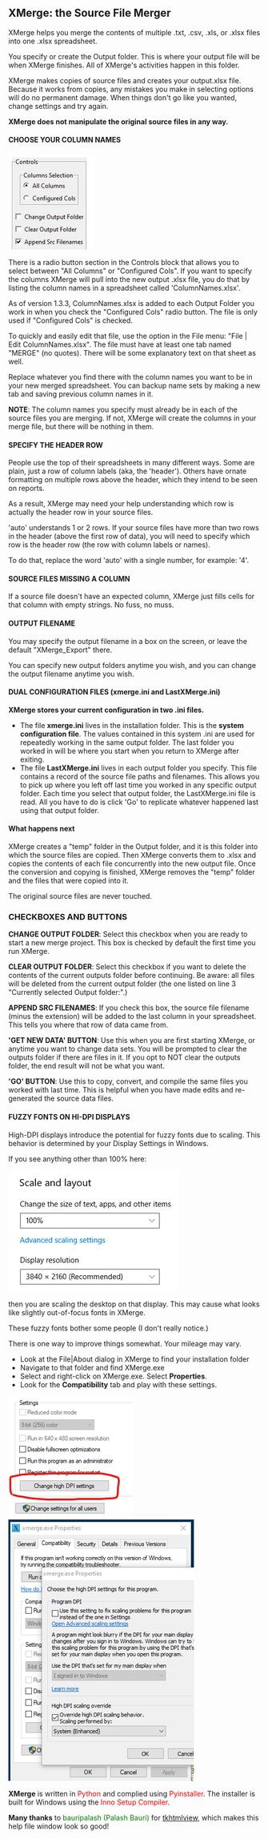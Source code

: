 ## XMerge: the Source File Merger

XMerge helps you merge the contents of multiple .txt, .csv, .xls, or .xlsx files into one .xlsx spreadsheet.

You specify or create the Output folder.  This is where your output file will be when XMerge finishes.  All of XMerge's activities happen in this folder.

XMerge makes copies of source files and creates your output.xlsx file.  Because it works from copies, any mistakes you make in selecting options will do no permanent damage.  When things don't go like you wanted, change settings and try again.

**XMerge does not manipulate the original source files in any way.**

#### CHOOSE YOUR COLUMN NAMES

![The controls section.](.\\img\\controls.png)

There is a radio button section in the Controls block that allows you to select between "All Columns" or "Configured Cols".  If you want to specify the columns XMerge will pull into the new output .xlsx file, you do that by listing the column names in a spreadsheet called 'ColumnNames.xlsx'.

As of version 1.3.3, ColumnNames.xlsx is added to each Output Folder you work in when you check the "Configured Cols" radio button.  The file is only used if "Configured Cols" is checked.

To quickly and easily edit that file, use the option in the File menu: "File | Edit ColumnNames.xlsx".  The  file must have at least one tab named "MERGE" (no quotes).  There will be some explanatory text on that sheet as well.

Replace whatever you find there with the column names you want to be in your new merged spreadsheet.  You can backup name sets by making a new tab and saving previous column names in it.

**NOTE**: The column names you specify must already be in each of the source files you are merging.  If not, XMerge will create the columns in your merge file, but there will be nothing in them.

#### SPECIFY THE HEADER ROW

People use the top of their spreadsheets in many different ways.  Some are plain, just a row of column labels (aka, the 'header'). Others have ornate formatting on multiple rows above the header, which they intend to be seen on reports.

As a result, XMerge may need your help understanding which row is actually the header row in your source files.  

'auto' understands 1 or 2 rows.  If your source files have more than two rows in the header (above the first row of data), you will need to specify which row is the header row (the row with column labels or names).

To do that, replace the word 'auto' with a single number, for example: '4'.

#### SOURCE FILES MISSING A COLUMN

If a source file doesn't have an expected column, XMerge just fills cells for that column with empty strings.  No fuss, no muss.

#### OUTPUT FILENAME

You may specify the output filename in a box on the screen, or leave the default "XMerge_Export" there.

You can specify new output folders anytime you wish, and you can change the output filename anytime you wish.

#### DUAL CONFIGURATION FILES (xmerge.ini and LastXMerge.ini)

**XMerge stores your current configuration in two .ini files.**

- The file **xmerge.ini** lives in the installation folder.  This is the **system configuration file**. The values contained in this system .ini are used for repeatedly working in the same output folder. The last folder you worked in will be where you start when you return to XMerge after exiting.
- The file **LastXMerge.ini** lives in each output folder you specify.  This file contains a record of the source file paths and filenames.  This allows you to pick up where you left off last time you worked in any specific output folder.  Each time you select that output folder, the LastXMerge.ini file is read.  All you have to do is click 'Go' to replicate whatever happened last using that output folder.

#### What happens next

XMerge creates a "temp" folder in the Output folder, and it is this folder into which the source files are copied.  Then XMerge converts them to .xlsx and copies the contents of each file concurrently into the new output file.  Once the conversion and copying is finished, XMerge removes the "temp" folder and the files that were copied into it.

The original source files are never touched.

### CHECKBOXES AND BUTTONS

**CHANGE OUTPUT FOLDER**:  Select this checkbox when you are ready to start a new merge project.  This box is checked by default the first time you run XMerge.

**CLEAR OUTPUT FOLDER**:  Select this checkbox if you want to delete the contents of the current outputs folder before continuing.  Be aware: all files will be deleted from the current output folder (the one listed on line 3 "Currently selected Output folder:".)

**APPEND SRC FILENAMES**: If you check this box, the source file filename (minus the extension) will be added to the last column in your spreadsheet.  This tells you where that row of data came from.

**'GET NEW DATA' BUTTON**:  Use this when you are first starting XMerge, or anytime you want to change data sets.  You will be prompted to clear the outputs folder if there are files in it.  If you opt to NOT clear the outputs folder, the end result will not be what you want.

**'GO' BUTTON**: Use this to copy, convert, and compile the same files you worked with last time.  This is helpful when you have made edits and re-generated the source data files.


#### FUZZY FONTS ON HI-DPI DISPLAYS

High-DPI displays introduce the potential for fuzzy fonts due to scaling.  This behavior is determined by your Display Settings in Windows.

If you see anything other than 100% here:

![Display Settings](.\\img\\hi-dpi-3.png)

then you are scaling the desktop on that display.  This may cause what looks like slightly out-of-focus fonts in XMerge.

These fuzzy fonts bother some people (I don't really notice.)  

There is one way to improve things somewhat.  Your mileage may vary.

- Look at the File|About dialog in XMerge to find your installation folder
- Navigate to that folder and find XMerge.exe
- Select and right-click on XMerge.exe.  Select **Properties**.
- Look for the **Compatibility** tab and play with these settings.

![The Properties dialog.](.\\img\\hi-dpi-1.png)
![Scaling override settings.](.\\img\\hi-dpi-2.png)

**XMerge** is written in <span style="color:red;">Python</span> and complied using <span style="color:red;">Pyinstaller</span>.  The installer is built for Windows using the <span style="color:red;">Inno Setup Compiler</span>.

**Many thanks** to <span style="color:green;">bauripalash (Palash Bauri)</span> for [tkhtmlview](https://github.com/bauripalash/tkhtmlview), which makes this help file window look so good!

